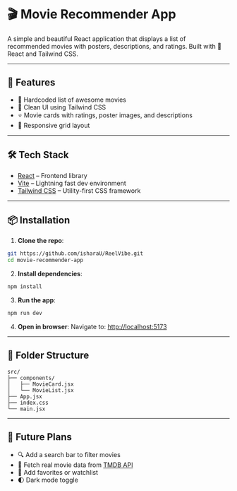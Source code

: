 # 🎬 Movie Recommender App

A simple and beautiful React application that displays a list of recommended movies with posters, descriptions, and ratings. Built with 💙 React and Tailwind CSS.

---

## 🚀 Features

- 🧠 Hardcoded list of awesome movies
- 🎨 Clean UI using Tailwind CSS
- ⭐ Movie cards with ratings, poster images, and descriptions
- 📱 Responsive grid layout

---

## 🛠️ Tech Stack

- [React](https://reactjs.org/) – Frontend library
- [Vite](https://vitejs.dev/) – Lightning fast dev environment
- [Tailwind CSS](https://tailwindcss.com/) – Utility-first CSS framework

---

## 📦 Installation

1. **Clone the repo**:

```bash
git https://github.com/isharaU/ReelVibe.git
cd movie-recommender-app
````

2. **Install dependencies**:

```bash
npm install
```

3. **Run the app**:

```bash
npm run dev
```

4. **Open in browser**:
   Navigate to: [http://localhost:5173](http://localhost:5173)

---

## 📁 Folder Structure

```
src/
├── components/
│   ├── MovieCard.jsx
│   └── MovieList.jsx
├── App.jsx
├── index.css
└── main.jsx
```

---

## 🧠 Future Plans

* 🔍 Add a search bar to filter movies
* 🧠 Fetch real movie data from [TMDB API](https://www.themoviedb.org/)
* 💾 Add favorites or watchlist
* 🌓 Dark mode toggle






